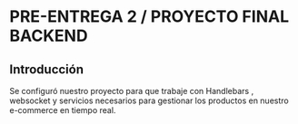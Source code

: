 <h1>PRE-ENTREGA 2 / PROYECTO FINAL BACKEND</h1>

<h2>Introducción</h2>
<p>Se configuró nuestro proyecto para que trabaje con Handlebars , websocket y servicios necesarios para gestionar los productos en nuestro e-commerce en tiempo real.</p>
